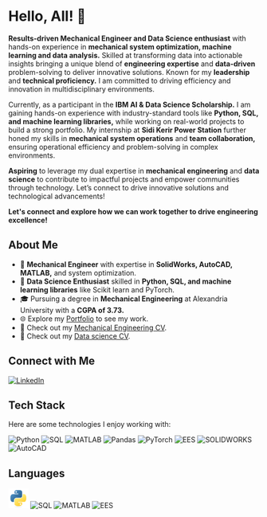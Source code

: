 # Hello, All! 🌟


**Results-driven Mechanical Engineer and Data Science enthusiast** with hands-on experience in **mechanical system optimization, machine learning and data analysis.** Skilled at transforming data into actionable insights bringing a unique blend of **engineering expertise** and **data-driven** problem-solving to deliver innovative solutions. Known for my **leadership** and **technical proficiency.** I am committed to driving efficiency and innovation in multidisciplinary environments.

Currently, as a participant in the **IBM AI & Data Science Scholarship.** I am gaining hands-on experience with industry-standard tools like **Python, SQL, and machine learning libraries,** while working on real-world projects to build a strong portfolio. My internship at **Sidi Kerir Power Station** further honed my skills in **mechanical system operations** and **team collaboration,** ensuring operational efficiency and problem-solving in complex environments.

**Aspiring** to leverage my dual expertise in **mechanical engineering** and **data science** to contribute to impactful projects and empower communities through technology. Let’s connect to drive innovative solutions and technological advancements!

**Let's connect and explore how we can work together to drive engineering excellence!**

## About Me
- 💼 **Mechanical Engineer** with expertise in **SolidWorks, AutoCAD, MATLAB,** and system optimization.
- 💼 **Data Science Enthusiast** skilled in **Python, SQL, and machine learning libraries** like Scikit learn and PyTorch.
- 🎓 Pursuing a degree in **Mechanical Engineering** at Alexandria University with a **CGPA of 3.73.**
- 🌐 Explore my [Portfolio](https://drive.google.com/file/d/1OdvlfokWUmPiQxgqyS_1ZrkSIb1qyDHx/view?usp=drive_link) to see my work.
- 📄 Check out my [Mechanical Engineering CV](https://drive.google.com/file/d/1wNUsHXU5zp9WDFHzxyZxpo776UF9a-cK/view?usp=drive_link).
- 📄 Check out my [Data science CV](https://drive.google.com/file/d/1BHKUFWoUWp63Qm7qRfifA7ZnGKKDtFxX/view?usp=drive_link).

## Connect with Me

<p align="left">
  <a href="https://www.linkedin.com/in/ahmed-samy-741a4a315/" target="_blank">
    <img src="https://raw.githubusercontent.com/rahuldkjain/github-profile-readme-generator/master/src/images/icons/Social/linked-in-alt.svg" alt="LinkedIn" height="40" width="40" />
  </a>
</p>

## Tech Stack

Here are some technologies I enjoy working with:

<p align="left">
  <img src="https://www.vectorlogo.zone/logos/python/python-icon.svg" alt="Python" width="40" height="40"/>
  <img src="https://www.svgrepo.com/show/331760/sql-database-generic.svg" alt="SQL" width="40" height="40"/>
  <img src="https://www.svgrepo.com/show/373830/matlab.svg" alt="MATLAB" width="40" height="40"/>
  <img src="https://cdn.worldvectorlogo.com/logos/pandas.svg" alt="Pandas" width="40" height="40"/>
  <img src="https://www.vectorlogo.zone/logos/pytorch/pytorch-icon.svg" alt="PyTorch" width="40" height="40"/>
  <img src="https://usoftly.ir/wp-content/uploads/2022/02/Engineering-Equation-Solver-%E2%80%93-EES-Pro-10.561.png" alt="EES" width="40" height="40"/>
  <img src="https://img.icons8.com/?size=512&id=62397&format=png" alt="SOLIDWORKS" width="40" height="40"/>
  <img src="https://www.softexia.com/wp-content/uploads/2024/01/Autodesk-AutoCAD-logo.png" alt="AutoCAD" width="40" height="40"/>
</p>

## Languages

<p align="left">
  <img src="https://raw.githubusercontent.com/devicons/devicon/master/icons/python/python-original.svg" alt="Python" width="40" height="40"/>
  <img src="https://www.svgrepo.com/show/331760/sql-database-generic.svg" alt="SQL" width="40" height="40"/>
  <img src="https://www.svgrepo.com/show/373830/matlab.svg" alt="MATLAB" width="40" height="40"/>
  <img src="https://usoftly.ir/wp-content/uploads/2022/02/Engineering-Equation-Solver-%E2%80%93-EES-Pro-10.561.png" alt="EES" width="40" height="40"/>
</p>



